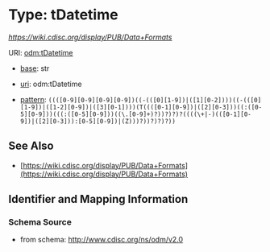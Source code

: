 # Type: tDatetime




_https://wiki.cdisc.org/display/PUB/Data+Formats_



URI: [odm:tDatetime](http://www.cdisc.org/ns/odm/v2.0/tDatetime)

* [base](https://w3id.org/linkml/base): str

* [uri](https://w3id.org/linkml/uri): odm:tDatetime



* [pattern](https://w3id.org/linkml/pattern): `((([0-9][0-9][0-9][0-9])((-(([0][1-9])|([1][0-2])))((-(([0][1-9])|([1-2][0-9])|([3][0-1])))(T((([0-1][0-9])|([2][0-3]))((:([0-5][0-9]))(((:([0-5][0-9]))((\.[0-9]+)?))?)?)?((((\+|-)(([0-1][0-9])|([2][0-3])):[0-5][0-9])|(Z)))?))?)?)?))`






## See Also

* [https://wiki.cdisc.org/display/PUB/Data+Formats](https://wiki.cdisc.org/display/PUB/Data+Formats)

## Identifier and Mapping Information







### Schema Source


* from schema: http://www.cdisc.org/ns/odm/v2.0



